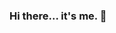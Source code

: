 ### Hi there... it's me. 👋

<!--
**benjamin-kuang-26/benjamin-kuang-26** is a ✨ _special_ ✨ repository because its `README.md` (this file) appears on your GitHub profile.

Here are some ideas to get you started:

- 🔭 I’m currently working on college applications.
- 🌱 I’m currently learning how to do college applications.
- 👯 I’m looking to collaborate on working on college applications
- 🤔 I’m looking for help with college applications.
- 💬 Ask me about college applications! I'm happy to give terrible answers.
- 📫 How to reach me: benjaminkuang26@gmail.com
- 😄 Pronouns: Pronouns are dumb. Call me by anything. (he/him)
- ⚡ Fun fact: I'm working on college applications.
-->
